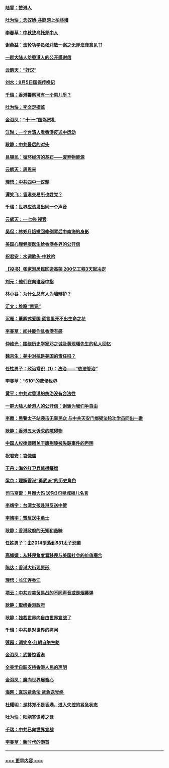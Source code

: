#### [陆雯：赞港人](../pages/nsc993/n11520609.md?t=09140700) 
#### [吐为快：念奴娇‧共匪网上柏林墙](../pages/nsc993/n11519122.md?t=09140700) 
#### [李春草：中秋致乌托邦中人](../pages/nsc993/n11518776.md?t=09140700) 
#### [谢燕益：法轮功学员张莉敏一案之无罪法律意见书](../pages/nsc993/n11517600.md?t=09140700) 
#### [一群大陆人给香港人的公开感谢信](../pages/nsc993/n11514797.md?t=09140700) 
#### [云鹤天：“好汉”](../pages/nsc993/n11513536.md?t=09140700) 
#### [刘水：9月5日国保传唤记](../pages/nsc993/n11513460.md?t=09140700) 
#### [千瑞：香港警察可有一个男儿乎？](../pages/nsc993/n11513109.md?t=09140700) 
#### [吐为快：李文足探监](../pages/nsc993/n11509622.md?t=09140700) 
#### [金浴凤：“十‧一”国殇贺礼](../pages/nsc993/n11509593.md?t=09140700) 
#### [江琳：一个台湾人看香港反送中运动](../pages/nsc993/n11509211.md?t=09140700) 
#### [耿静：中共最后的对头](../pages/nsc993/n11508308.md?t=09140700) 
#### [吕锡民：循环经济的基石——废弃物能源](../pages/nsc993/n11508212.md?t=09140700) 
#### [云鹤天：周恩来](../pages/nsc993/n11508055.md?t=09140700) 
#### [理悟：中共四中一议题](../pages/nsc993/n11507782.md?t=09140700) 
#### [谭笑飞：香港交易所也姓党？](../pages/nsc993/n11507753.md?t=09140700) 
#### [千瑞：世界应该发出同一个声音](../pages/nsc993/n11507290.md?t=09140700) 
#### [云鹤天：一七令‧裸官](../pages/nsc993/n11507177.md?t=09140700) 
#### [吴侃：林郑月娥撤回修例背后中南海的身影](../pages/nsc993/n11506876.md?t=09140700) 
#### [美国心理健康医生给香港各界的公开信](../pages/nsc993/n11506809.md?t=09140700) 
#### [祝君安：水调歌头‧中秋吟](../pages/nsc993/n11506758.md?t=09140700) 
#### [【投书】张家港居民区造高架 200亿工程3天就决定](../pages/nsc993/n11506682.md?t=09140700) 
#### [刘元：他们在向谁竖中指](../pages/nsc993/n11505384.md?t=09140700) 
#### [林小谷：为什么总有人为墙辩护？](../pages/nsc993/n11505226.md?t=09140700) 
#### [汇文：维稳“黑洞”](../pages/nsc993/n11504347.md?t=09140700) 
#### [沉雁：董卿式爱国 谎言里开不出生命之花](../pages/nsc993/n11503215.md?t=09140700) 
#### [李春草：闻共匪作乱香港有感](../pages/nsc993/n11503072.md?t=09140700) 
#### [仲维光：围绕历史学家邓之诚及黄现璠先生的私人回忆](../pages/nsc993/n11501330.md?t=09140700) 
#### [魏京生：美中对抗是美国的责任吗？](../pages/nsc993/n11500723.md?t=09140700) 
#### [任性男子：政治常识（1）：法治——“依法管治”](../pages/nsc993/n11500791.md?t=09140700) 
#### [李春草：“610”的悲惨世界](../pages/nsc993/n11501141.md?t=09140700) 
#### [黄平：中共对香港的统治没有合法性](../pages/nsc993/n11499473.md?t=09140700) 
#### [一群大陆人给港人的公开信：谢谢为我们争自由](../pages/nsc993/n11500402.md?t=09140700) 
#### [李霞：黑警太子站袭击无辜民众 与中共天安门绑架法轮功学员同出一辙](../pages/nsc993/n11499805.md?t=09140700) 
#### [耿静：香港五大诉求的障碍物](../pages/nsc993/n11497578.md?t=09140700) 
#### [中国人权律师团关于唐荆陵被失踪事件的声明](../pages/nsc993/n11500014.md?t=09140700) 
#### [祝君安：哀傀儡](../pages/nsc993/n11499776.md?t=09140700) 
#### [王丹：海外红卫兵值得警惕](../pages/nsc993/n11498138.md?t=09140700) 
#### [梁京：理解香港“勇武派”的历史角色](../pages/nsc993/n11498006.md?t=09140700) 
#### [司马京雷：月娥大妈  送你3句皇城根儿名言](../pages/nsc993/n11497885.md?t=09140700) 
#### [李靖宇：台湾女孩赴港反送中赞](../pages/nsc993/n11497721.md?t=09140700) 
#### [李靖宇：赞反送中勇士](../pages/nsc993/n11497452.md?t=09140700) 
#### [耿静：香港政府的无知和愚昧](../pages/nsc993/n11494238.md?t=09140700) 
#### [任姓男子：由2014堕落到831太子恐袭](../pages/nsc993/n11496683.md?t=09140700) 
#### [高婧婧：从移民角度看移民与美国社会的价值磨合](../pages/nsc993/n11495757.md?t=09140700) 
#### [陈达：香港大街现原形 ](../pages/nsc993/n11495441.md?t=09140700) 
#### [理悟：长江连香江](../pages/nsc993/n11495377.md?t=09140700) 
#### [项云：中共对美贸易战的不同声音或是烟幕弹](../pages/nsc993/n11494929.md?t=09140700) 
#### [耿静：取缔香港政府](../pages/nsc993/n11494218.md?t=09140700) 
#### [耿静：独裁世界向自由世界宣战了](../pages/nsc993/n11494190.md?t=09140700) 
#### [千瑞：中共是对世界的拷问](../pages/nsc993/n11493021.md?t=09140700) 
#### [莲园：调笑令‧红朝自绝生路](../pages/nsc993/n11493011.md?t=09140700) 
#### [金浴凤：武警惊香港](../pages/nsc993/n11492994.md?t=09140700) 
#### [全美学自联支持香港人民的声明](../pages/nsc993/n11492630.md?t=09140700) 
#### [金浴凤：魔向世界展畜心](../pages/nsc993/n11492599.md?t=09140700) 
#### [海网：真玩紧急法 紧急送党终 ](../pages/nsc993/n11492535.md?t=09140700) 
#### [杜耀明：是林郑不是香港，进入失控的紧急状态](../pages/nsc993/n11491420.md?t=09140700) 
#### [吐为快：陆胞寄语黄之锋](../pages/nsc993/n11491117.md?t=09140700) 
#### [千瑞：中共已向世界宣战](../pages/nsc993/n11490123.md?t=09140700) 
#### [李春草：新时代的港首](../pages/nsc993/n11489864.md?t=09140700) 

----
#### [ >>> 更早内容 <<< ](../indexes/nsc993-earlier.md)
